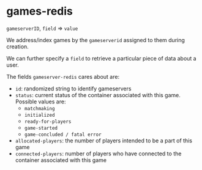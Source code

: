 # games-redis
`gameserverID`, `field` => `value`

We address/index games by the `gameserverid`  assigned to them during creation. 

We can further specify a `field` to retrieve a particular piece of data about a user.

The fields `gameserver-redis` cares about are:

* `id`: randomized string to identify gameservers
* `status`: current status of the container associated with this game. Possible values are:
	* `matchmaking`
	* `initialized`
	* `ready-for-players`
	* `game-started`
	* `game-concluded / fatal error `
* `allocated-players`: the number of players intended to be a part of this game
* `connected-players`: number of players who have connected to the container associated with this game